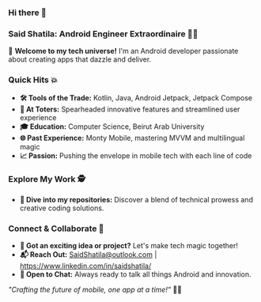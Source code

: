 ### Hi there 👋

### Said Shatila: Android Engineer Extraordinaire 🌟📱
👋 **Welcome to my tech universe!** I'm an Android developer passionate about creating apps that dazzle and deliver.

### Quick Hits 💥
- **🛠️ Tools of the Trade:** Kotlin, Java, Android Jetpack, Jetpack Compose
- **🚀 At Toters:** Spearheaded innovative features and streamlined user experience
- **🎓 Education:** Computer Science, Beirut Arab University
- **🌐 Past Experience:** Monty Mobile, mastering MVVM and multilingual magic
- **📈 Passion:** Pushing the envelope in mobile tech with each line of code

### Explore My Work 🕵️
- **📁 Dive into my repositories:** Discover a blend of technical prowess and creative coding solutions.

### Connect & Collaborate 👥
- **🤝 Got an exciting idea or project?** Let's make tech magic together!
- **📬 Reach Out:** SaidShatila@outlook.com | https://www.linkedin.com/in/saidshatila/
- **💬 Open to Chat:** Always ready to talk all things Android and innovation.

_"Crafting the future of mobile, one app at a time!"_ 🚀✨
